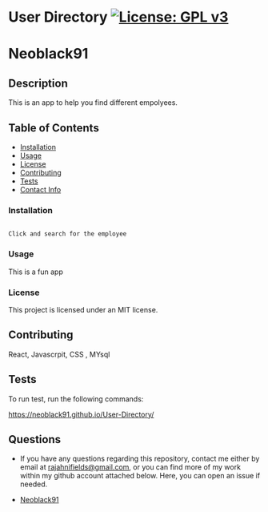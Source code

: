 # User Directory [![License: GPL v3](https://img.shields.io/badge/License-GPL%20v3-blue.svg)](http://www.gnu.org/licenses/gpl-3.0)

# Neoblack91


## Description

This is an app to help you find different empolyees.

## Table of Contents

* [Installation](#install)
* [Usage](#usage)
* [License](#license)
* [Contributing](#contributing)
* [Tests](#test)
* [Contact Info](#qContactInfo)

### Installation

```

Click and search for the employee

```

### Usage

This is a fun app

### License

 This project is licensed under an MIT license.

## Contributing

React, Javascrpit, CSS , MYsql

## Tests

To run test, run the following commands:


https://neoblack91.github.io/User-Directory/

## Questions

* If you have any questions regarding this repository, contact me either by email at <rajahnifields@gmail.com>, or you can find more of my work within my github account attached below. Here, you can open an issue if needed.

* [Neoblack91](https://github.com/Neoblack91)
